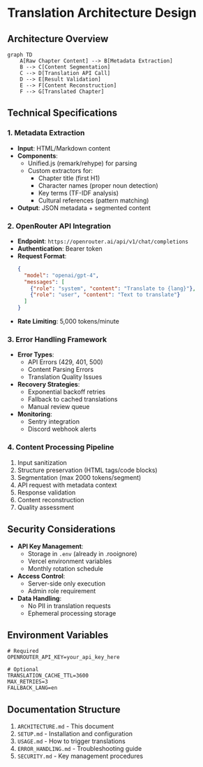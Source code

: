# Translation Architecture Design

## Architecture Overview
```mermaid
graph TD
    A[Raw Chapter Content] --> B[Metadata Extraction]
    B --> C[Content Segmentation]
    C --> D[Translation API Call]
    D --> E[Result Validation]
    E --> F[Content Reconstruction]
    F --> G[Translated Chapter]
```

## Technical Specifications

### 1. Metadata Extraction
- **Input**: HTML/Markdown content
- **Components**:
  - Unified.js (remark/rehype) for parsing
  - Custom extractors for:
    - Chapter title (first H1)
    - Character names (proper noun detection)
    - Key terms (TF-IDF analysis)
    - Cultural references (pattern matching)
- **Output**: JSON metadata + segmented content

### 2. OpenRouter API Integration
- **Endpoint**: `https://openrouter.ai/api/v1/chat/completions`
- **Authentication**: Bearer token
- **Request Format**:
  ```json
  {
    "model": "openai/gpt-4",
    "messages": [
      {"role": "system", "content": "Translate to {lang}"},
      {"role": "user", "content": "Text to translate"}
    ]
  }
  ```
- **Rate Limiting**: 5,000 tokens/minute

### 3. Error Handling Framework
- **Error Types**:
  - API Errors (429, 401, 500)
  - Content Parsing Errors
  - Translation Quality Issues
- **Recovery Strategies**:
  - Exponential backoff retries
  - Fallback to cached translations
  - Manual review queue
- **Monitoring**:
  - Sentry integration
  - Discord webhook alerts

### 4. Content Processing Pipeline
1. Input sanitization
2. Structure preservation (HTML tags/code blocks)
3. Segmentation (max 2000 tokens/segment)
4. API request with metadata context
5. Response validation
6. Content reconstruction
7. Quality assessment

## Security Considerations
- **API Key Management**:
  - Storage in `.env` (already in .rooignore)
  - Vercel environment variables
  - Monthly rotation schedule
- **Access Control**:
  - Server-side only execution
  - Admin role requirement
- **Data Handling**:
  - No PII in translation requests
  - Ephemeral processing storage

## Environment Variables
```env
# Required
OPENROUTER_API_KEY=your_api_key_here

# Optional
TRANSLATION_CACHE_TTL=3600
MAX_RETRIES=3
FALLBACK_LANG=en
```

## Documentation Structure
1. `ARCHITECTURE.md` - This document
2. `SETUP.md` - Installation and configuration
3. `USAGE.md` - How to trigger translations
4. `ERROR_HANDLING.md` - Troubleshooting guide
5. `SECURITY.md` - Key management procedures